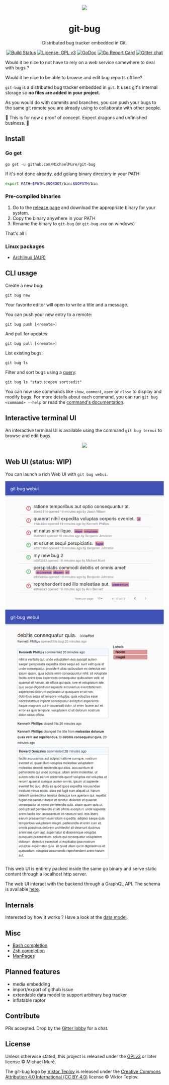 <p align="center">
    <img width="150px" src="https://cdn.rawgit.com/MichaelMure/git-bug/master/misc/logo/logo-alpha-flat-bg.svg">
</p>
<h1 align="center">git-bug</h1>

<div align="center">

Distributed bug tracker embedded in Git.

[![Build Status](https://travis-ci.org/MichaelMure/git-bug.svg?branch=master)](https://travis-ci.org/MichaelMure/git-bug)
[![License: GPL v3](https://img.shields.io/badge/License-GPLv3+-blue.svg)](http://www.gnu.org/licenses/gpl-3.0)
[![GoDoc](https://godoc.org/github.com/MichaelMure/git-bug?status.svg)](https://godoc.org/github.com/MichaelMure/git-bug)
[![Go Report Card](https://goreportcard.com/badge/github.com/MichaelMure/git-bug)](https://goreportcard.com/report/github.com/MichaelMure/git-bug)
[![Gitter chat](https://badges.gitter.im/gitterHQ/gitter.png)](https://gitter.im/the-git-bug/Lobby)

</div>

Would it be nice to not have to rely on a web service somewhere to deal with bugs ?

Would it be nice to be able to browse and edit bug reports offline?

`git-bug` is a distributed bug tracker embedded in `git`. It uses git's internal storage so **no files are added in your project**.

As you would do with commits and branches, you can push your bugs to the same git remote you are already using to collaborate with other people.

:construction: This is for now a proof of concept. Expect dragons and unfinished business. :construction:

## Install

### Go get
```shell
go get -u github.com/MichaelMure/git-bug
```

If it's not done already, add golang binary directory in your PATH:

```bash
export PATH=$PATH:$GOROOT/bin:$GOPATH/bin
```
### Pre-compiled binaries

1. Go to the [release page](https://github.com/MichaelMure/git-bug/releases/latest) and download the appropriate binary for your system.
2. Copy the binary anywhere in your PATH
3. Rename the binary to `git-bug` (or `git-bug.exe` on windows)

That's all !

### Linux packages

* [Archlinux (AUR)](https://aur.archlinux.org/packages/?K=git-bug)

## CLI usage

Create a new bug:

```
git bug new
```

Your favorite editor will open to write a title and a message.

You can push your new entry to a remote:
```
git bug push [<remote>]
```

And pull for updates:
```
git bug pull [<remote>]
```

List existing bugs:
```
git bug ls
```

Filter and sort bugs using a [query](doc/queries.md):
```
git bug ls "status:open sort:edit"
```

You can now use commands like `show`, `comment`, `open` or `close` to display and modify bugs. For more details about each command, you can run `git bug <command> --help` or read the [command's documentation](doc/md/git-bug.md).

## Interactive terminal UI

An interactive terminal UI is available using the command `git bug termui` to browse and edit bugs.

<p align="center">
    <img src="https://cdn.rawgit.com/MichaelMure/git-bug/master/doc/termui_recording.svg">
</p>

## Web UI (status: WIP)

You can launch a rich Web UI with `git bug webui`.

![Web UI screenshot 1](doc/webui1.png)
![Web UI screenshot 2](doc/webui2.png)

This web UI is entirely packed inside the same go binary and serve static content through a localhost http server.

The web UI interact with the backend through a GraphQL API. The schema is available [here](graphql/schema.graphql).

## Internals

Interested by how it works ? Have a look at the [data model](doc/model.md).

## Misc

- [Bash completion](misc/bash_completion)
- [Zsh completion](misc/zsh_completion)
- [ManPages](doc/man)

## Planned features

- media embedding
- import/export of github issue
- extendable data model to support arbitrary bug tracker
- inflatable raptor

## Contribute

PRs accepted. Drop by the [Gitter lobby](https://gitter.im/the-git-bug/Lobby) for a chat.

## License

Unless otherwise stated, this project is released under the [GPLv3](LICENSE) or later license © Michael Muré.

The git-bug logo by [Viktor Teplov](https://github.com/vandesign) is released under the [Creative Commons Attribution 4.0 International (CC BY 4.0)](misc/logo/LICENSE) license © Viktor Teplov.
